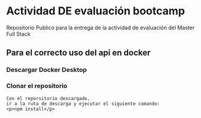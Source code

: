 # Actividad DE evaluación bootcamp
Repositorio Publico para la entrega de la actividad de evaluación del Master Full Stack

## Para el correcto uso del api en docker

### Descargar Docker Desktop
### Clonar el repositorio
    Con el reporsitorio descargado, 
    ir a la ruta de descarga y ejecutar el siguiente comando:
    <p>npm install</p>


